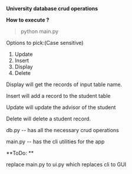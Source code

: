 **University database crud operations**

**How to execute ?**

> python main.py

Options to pick:(Case sensitive)
1. Update
2. Insert
3. Display
4. Delete

Display will get the records of input table name.

Insert will add a record to the student table

Update will update the advisor of the student

Delete will delete a student record.


db.py -- has all the necessary crud operations

main.py -- has the cli utilities for the app

**ToDo: **

replace main.py to ui.py which replaces cli to GUI
